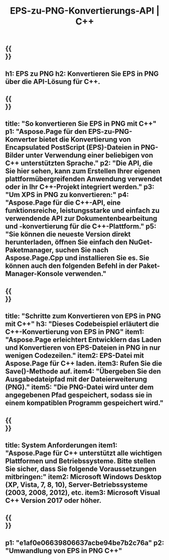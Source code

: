 ﻿---
translation: true
template: /_templates/_conversion-child-cpp.md
title: EPS-zu-PNG-Konvertierungs-API | C++
url: /cpp/conversion/eps-to-png/
description: Umwandlung von EPS in PNG bereitgestellt von Aspose.Page für die C++-API-Lösung. Funktioniert in C++ Runtime Environment für Windows 32 Bit, Windows 64 Bit und Linux 64 Bit.
informat: EPS
outformat: PNG
otherformats: XPS PS
---

{{<section banner>}}
---
h1: EPS zu PNG
h2: Konvertieren Sie EPS in PNG über die API-Lösung für C++.
---

{{<section overview>}}
---
title: "So konvertieren Sie EPS in PNG mit C++"
p1: "Aspose.Page für den EPS-zu-PNG-Konverter bietet die Konvertierung von Encapsulated PostScript (EPS)-Dateien in PNG-Bilder unter Verwendung einer beliebigen von C++ unterstützten Sprache."
p2: "Die API, die Sie hier sehen, kann zum Erstellen Ihrer eigenen plattformübergreifenden Anwendung verwendet oder in Ihr C++-Projekt integriert werden."
p3: "Um XPS in PNG zu konvertieren:"
p4: "Aspose.Page für die C++-API, eine funktionsreiche, leistungsstarke und einfach zu verwendende API zur Dokumentenbearbeitung und -konvertierung für die C++-Plattform."
p5: "Sie können die neueste Version direkt herunterladen, öffnen Sie einfach den NuGet-Paketmanager, suchen Sie nach Aspose.Page.Cpp und installieren Sie es. Sie können auch den folgenden Befehl in der Paket-Manager-Konsole verwenden."
---

{{<section feature1>}}
---
title: "Schritte zum Konvertieren von EPS in PNG mit C++"
h3: "Dieses Codebeispiel erläutert die C++-Konvertierung von EPS in PNG"
item1: "Aspose.Page erleichtert Entwicklern das Laden und Konvertieren von EPS-Dateien in PNG in nur wenigen Codezeilen."
item2: EPS-Datei mit Aspose.Page für C++ laden.
item3: Rufen Sie die Save()-Methode auf.
item4: "Übergeben Sie den Ausgabedateipfad mit der Dateierweiterung (PNG)."
item5: "Die PNG-Datei wird unter dem angegebenen Pfad gespeichert, sodass sie in einem kompatiblen Programm gespeichert wird."
---

{{<section feature2>}}
---
title: System Anforderungen
item1: "Aspose.Page für C++ unterstützt alle wichtigen Plattformen und Betriebssysteme. Bitte stellen Sie sicher, dass Sie folgende Voraussetzungen mitbringen:"
item2: Microsoft Windows Desktop (XP, Vista, 7, 8, 10), Server-Betriebssysteme (2003, 2008, 2012), etc.
item3: Microsoft Visual C++ Version 2017 oder höher.
---

{{<section gist>}}
---
p1: "e1af0e06639806637acbe94be7b2c76a"
p2: "Umwandlung von EPS in PNG C++"
---

